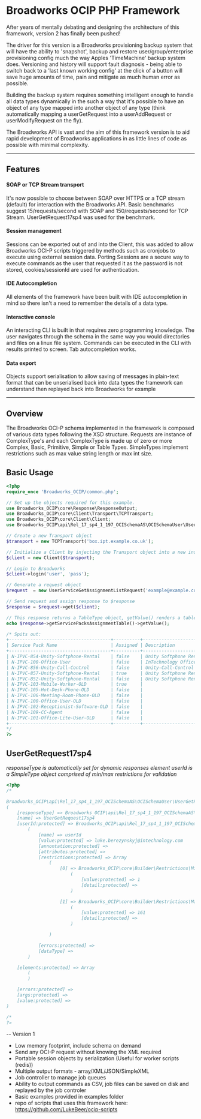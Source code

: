 Broadworks OCIP PHP Framework
===================

After years of mentally debating and designing the architecture of this framework, version 2 has finally been pushed!

The driver for this version is a Broadworks provisioning backup system that will have the ability to 'snapshot', backup and restore user/group/enterprise provisioning config much the way Apples 'TimeMachine' backup system does. Versioning and history will support fault diagnosis - being able to switch back to a 'last known working config' at the click of a button will save huge amounts of time, pain and mitigate as much human error as possible.

Building the backup system requires something intelligent enough to handle all data types dynamically in the such a way that it's possible to have an object of any type mapped into another object of any type (think automatically mapping a userGetRequest into a userAddRequest or userModifyRequest on the fly).

The Broadworks API is vast and the aim of this framework version is to aid rapid development of Broadworks applications in as little lines of code as possible with minimal complexity. 

----------


Features
-------------

#### <i class="icon-file"></i> SOAP or TCP Stream transport
It's now possible to choose between SOAP over HTTPS or a TCP stream (default) for interaction with the Broadworks API. Basic benchmarks suggest 15/requests/second with SOAP and 150/requests/second for TCP Stream. UserGetRequest17sp4 was used for the benchmark.


#### <i class="icon-folder-open"></i> Session management
Sessions can be exported out of and into the Client, this was added to allow Broadworks OCI-P scripts triggered by methods such as cronjobs to execute using external session data. Porting Sessions are a secure way to execute commands as the user that requested it as the password is not stored, cookies/sessionId are used for authentication.

#### <i class="icon-pencil"></i> IDE Autocompletion

All elements of the framework have been built with IDE autocompletion in mind so there isn't a need to remember the details of a data type.

#### <i class="icon-refresh"></i>Interactive console
An interacting CLI is built in that requires zero programming knowledge. The user navigates through the schema in the same way you would directories and files on a linux file system. Commands can be executed in the CLI with results printed to screen. Tab autocompletion works.




#### <i class="icon-hdd"></i> Data export

Objects support serialisation to allow saving of messages in plain-text format that can be unserialised back into data types the framework can understand then replayed back into Broadworks for example

----------

Overview
-------------------
The Broadworks OCI-P schema implemented in the framework is composed of various data types following the XSD structure. Requests are instance of ComplexType's and each ComplexType is made up of zero or more Complex, Basic, Primitive, Simple or Table Types.  SimpleTypes implement restrictions such as max value string length or max int size.	


Basic Usage
-------------------

``` php
<?php
require_once 'Broadworks_OCIP/common.php';

// Set up the objects required for this example.
use Broadworks_OCIP\core\Response\ResponseOutput;
use Broadworks_OCIP\core\Client\Transport\TCPTransport;
use Broadworks_OCIP\core\Client\Client;
use Broadworks_OCIP\api\Rel_17_sp4_1_197_OCISchemaAS\OCISchemaUser\UserServiceGetAssignmentListRequest;

// Create a new Transport object
$transport = new TCPTransport('box.ipt.example.co.uk');

// Initialize a Client by injecting the Transport object into a new insance of it
$client = new Client($transport);

// Login to Broadworks
$client->login('user', 'pass');

// Generate a request object
$request  = new UserServiceGetAssignmentListRequest('example@example.com');

// Send request and assign response to $response
$response = $request->get($client);

// This response returns a TableType object, getValue() renders a table.
echo $response->getServicePacksAssignmentTable()->getValue();

/* Spits out:
+--------------------------------------+----------+------------------------------------------+
| Service Pack Name                    | Assigned | Description                              |
+--------------------------------------+----------+------------------------------------------+
| N-IPVC-854-Unity-Softphone-Rental    | false    | Unity Softphone Rental (Android)         |
| N-IPVC-100-Office-User               | false    | InTechnology Office User V2.2            |
| N-IPVC-856-Unity-Call-Control        | false    | Unity-Call-Control                       |
| N-IPVC-857-Unity-Softphone-Rental    | true     | Unity Softphone Rental (Windows Desktop) |
| N-IPVC-852-Unity-Softphone-Rental    | false    | Unity Softphone Rental (iPhone)          |
| N-IPVC-103-Mobile-Worker-OLD         | true     |                                          |
| N-IPVC-105-Hot-Desk-Phone-OLD        | false    |                                          |
| N-IPVC-106-Meeting-Room-Phone-OLD    | false    |                                          |
| N-IPVC-100-Office-User-OLD           | false    |                                          |
| N-IPVC-102-Receptionist-Software-OLD | false    |                                          |
| N-IPVC-109-CC-Agent                  | false    |                                          |
| N-IPVC-101-Office-Lite-User-OLD      | false    |                                          |
+--------------------------------------+----------+------------------------------------------+
*/
?>
```


UserGetRequest17sp4
-------------------
*responseType is automatically set for dynamic responses*
*element userId is a SimpleType object comprised of min/max restrictions for validation*

``` php
<?php
/*

Broadworks_OCIP\api\Rel_17_sp4_1_197_OCISchemaAS\OCISchemaUser\UserGetRequest17sp4 Object
(
    [responseType] => Broadworks_OCIP\api\Rel_17_sp4_1_197_OCISchemaAS\OCISchemaUser\UserGetResponse17sp4
    [name] => UserGetRequest17sp4
    [userId:protected] => Broadworks_OCIP\api\Rel_17_sp4_1_197_OCISchemaAS\OCISchemaDataTypes\UserId Object
        (
            [name] => userId
            [value:protected] => luke.berezynskyj@intechnology.com
            [annontation:protected] =>
            [attributes:protected] =>
            [restrictions:protected] => Array
                (
                    [0] => Broadworks_OCIP\core\Builder\Restrictions\MinLength Object
                        (
                            [value:protected] => 1
                            [detail:protected] =>
                        )

                    [1] => Broadworks_OCIP\core\Builder\Restrictions\MaxLength Object
                        (
                            [value:protected] => 161
                            [detail:protected] =>
                        )

                )

            [errors:protected] =>
            [dataType] =>
        )

    [elements:protected] => Array
        (
        )

    [errors:protected] =>
    [args:protected] =>
    [value:protected] =>
)

/*
?>
```

-- Version 1
- Low memory footprint, include schema on demand
- Send any OCI-P request without knowing the XML required
- Portable session objects by serialization (Useful for worker scripts (redis))
- Multiple output formats - array/XML/JSON/SimpleXML
- Job controller to manage job queues
- Ability to output commands as CSV, job files can be saved on disk and replayed by the job controler
- Basic examples provided in examples folder
- repo of scripts that uses this framework here: https://github.com/LukeBeer/ocip-scripts
